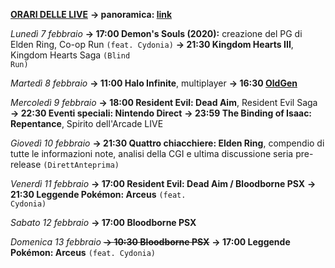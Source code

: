 <b><u>ORARI DELLE LIVE</u></b>
<b>→ panoramica: <a href="https://trello.com/b/iKwdSGf3/sabaku">link</a></b>

<i>Lunedì 7 febbraio</i>
<b>→ 17:00 Demon's Souls (2020):</b> creazione del PG di Elden Ring, Co-op Run <code>(feat. Cydonia)</code>
<b>→ 21:30 Kingdom Hearts III</b>, Kingdom Hearts Saga <code>(Blind Run)</code>

<i>Martedì 8 febbraio </i>
<b>→ 11:00 Halo Infinite</b>, multiplayer
<b>→ 16:30 <a href="https://www.twitch.tv/oldgenproject">OldGen</a></b>

<i>Mercoledì 9 febbraio</i>
<b>→ 18:00 Resident Evil: Dead Aim</b>, Resident Evil Saga
<b>→ 22:30 Eventi speciali: Nintendo Direct</b>
<b>→ 23:59 The Binding of Isaac: Repentance</b>, Spirito dell'Arcade LIVE

<i>Giovedì 10 febbraio</i>
<b>→ 21:30 Quattro chiacchiere: Elden Ring</b>, compendio di tutte le informazioni note, analisi della CGI e ultima discussione seria pre-release <code>(DirettAnteprima)</code>

<i>Venerdì 11 febbraio</i>
<b>→ 17:00 Resident Evil: Dead Aim / Bloodborne PSX</b>
<b>→ 21:30 Leggende Pokémon: Arceus</b> <code>(feat. Cydonia)</code>

<i>Sabato 12 febbraio</i>
<b>→ 17:00 Bloodborne PSX</b>

<i>Domenica 13 febbraio</i>
<s><b>→ 10:30 Bloodborne PSX</b></s>
<b>→ 17:00 Leggende Pokémon: Arceus</b> <code>(feat. Cydonia)</code>
